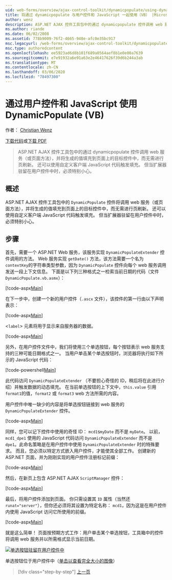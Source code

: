 ```yaml
---
uid: web-forms/overview/ajax-control-toolkit/dynamicpopulate/using-dynamicpopulate-with-a-user-control-and-javascript-vb
title: 将通过 dynamicpopulate 与用户控件和 JavaScript 一起使用（VB） |Microsoft Docs
author: wenz
description: ASP.NET AJAX 控件工具包中的通过 dynamicpopulate 控件调用 web 服务（或页面方法），并将生成的值填充到 t 。
ms.author: riande
ms.date: 06/02/2008
ms.assetid: 778b9009-76f2-4665-940e-afc0e35bc917
msc.legacyurl: /web-forms/overview/ajax-control-toolkit/dynamicpopulate/using-dynamicpopulate-with-a-user-control-and-javascript-vb
msc.type: authoredcontent
ms.openlocfilehash: ee5923ad6d8b101f689a0564aef8b1e0e00a7639
ms.sourcegitcommit: e7e91932a6e91a63e2e46417626f39d6b244a3ab
ms.translationtype: MT
ms.contentlocale: zh-CN
ms.lasthandoff: 03/06/2020
ms.locfileid: "78497300"
---
```

# <a name="using-dynamicpopulate-with-a-user-control-and-javascript-vb"></a>通过用户控件和 JavaScript 使用 DynamicPopulate (VB)

作者： [Christian Wenz](https://github.com/wenz)

[下载代码](https://download.microsoft.com/download/d/8/f/d8f2f6f9-1b7c-46ad-9252-e1fc81bdea3e/dynamicpopulate2.vb.zip)或[下载 PDF](https://download.microsoft.com/download/b/6/a/b6ae89ee-df69-4c87-9bfb-ad1eb2b23373/dynamicpopulate2VB.pdf)

> ASP.NET AJAX 控件工具包中的通过 dynamicpopulate 控件调用 web 服务（或页面方法），并将生成的值填充到页面上的目标控件中，而无需进行页刷新。 还可以使用自定义客户端 JavaScript 代码触发填充。 但当扩展器驻留在用户控件中时，必须特别小心。

## <a name="overview"></a>概述

ASP.NET AJAX 控件工具包中的 `DynamicPopulate` 控件将调用 web 服务（或页面方法），并将生成的值填充到页面上的目标控件中，而无需进行页刷新。 还可以使用自定义客户端 JavaScript 代码触发填充。 但当扩展器驻留在用户控件中时，必须特别小心。

## <a name="steps"></a>步骤

首先，需要一个 ASP.NET Web 服务，该服务实现 `DynamicPopulateExtender` 控件调用的方法。 Web 服务实现 `getDate()` 方法，该方法需要一个名为 `contextKey`的字符串类型参数，因为 `DynamicPopulate` 控件向每个 web 服务调用发送一段上下文信息。 下面是以下列三种格式之一检索当前日期的代码（文件 `DynamicPopulate.vb.asmx`）：

[!code-aspx[Main](using-dynamicpopulate-with-a-user-control-and-javascript-vb/samples/sample1.aspx)]

在下一步中，创建一个新的用户控件（`.ascx` 文件），该控件的第一行由以下声明表示：

[!code-aspx[Main](using-dynamicpopulate-with-a-user-control-and-javascript-vb/samples/sample2.aspx)]

&lt;`label`&gt; 元素将用于显示来自服务器的数据。

[!code-aspx[Main](using-dynamicpopulate-with-a-user-control-and-javascript-vb/samples/sample3.aspx)]

另外，在用户控件文件中，我们将使用三个单选按钮，每个按钮表示 web 服务支持的三种可能日期格式之一。 当用户单击某个单选按钮时，浏览器将执行如下所示的 JavaScript 代码：

[!code-powershell[Main](using-dynamicpopulate-with-a-user-control-and-javascript-vb/samples/sample4.ps1)]

此代码访问 `DynamicPopulateExtender` （不要担心奇怪的 ID，稍后将在此进行介绍）并触发数据的动态填充。 在当前单选按钮的上下文中，`this.value` 引用 `format1`的值，`format2` 或 `format3` web 方法所需的内容。

用户控件中唯一缺少的内容是将单选按钮链接到 web 服务的 `DynamicPopulateExtender` 控件。

[!code-aspx[Main](using-dynamicpopulate-with-a-user-control-and-javascript-vb/samples/sample5.aspx)]

同样，您可以记下控件中使用的奇怪 ID： `mcd1$myDate` 而不是 `myDate`。 以前，`mcd1_dpe1` 使用的 JavaScript 代码访问 `DynamicPopulateExtender` 而不是 `dpe1`。此命名策略是在用户控件中使用 `DynamicPopulateExtender` 时的特殊要求。 而且，您必须以特定方式嵌入用户控件，才能使其全部工作。 创建新的 ASP.NET 页面，并为刚刚实现的用户控件注册标记前缀：

[!code-aspx[Main](using-dynamicpopulate-with-a-user-control-and-javascript-vb/samples/sample6.aspx)]

然后，在新页上包含 ASP.NET AJAX `ScriptManager` 控件：

[!code-aspx[Main](using-dynamicpopulate-with-a-user-control-and-javascript-vb/samples/sample7.aspx)]

最后，将用户控件添加到页面。 你只需设置其 `ID` 属性（当然还 `runat="server"`），但你还必须将其设置为特定名称： `mcd1`，因为这是在用户控件内使用 JavaScript 访问它所使用的前缀。

[!code-aspx[Main](using-dynamicpopulate-with-a-user-control-and-javascript-vb/samples/sample8.aspx)]

就是这么简单！ 页面按预期方式工作：用户单击某个单选按钮，工具箱中的控件将调用 web 服务并以所需格式显示当前日期。

[![单选按钮驻留在用户控件中](using-dynamicpopulate-with-a-user-control-and-javascript-vb/_static/image2.png)](using-dynamicpopulate-with-a-user-control-and-javascript-vb/_static/image1.png)

单选按钮位于用户控件中（[单击以查看完全大小的图像](using-dynamicpopulate-with-a-user-control-and-javascript-vb/_static/image3.png)）

> [!div class="step-by-step"]
> [上一页](dynamically-populating-a-control-using-javascript-code-vb.md)
